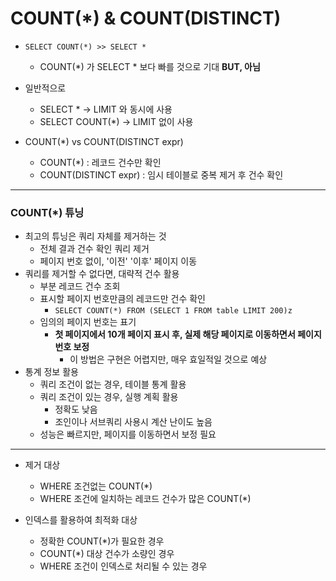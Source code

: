 # COUNT(*) & COUNT(DISTINCT)

- `SELECT COUNT(*) >> SELECT *`
    - COUNT(*) 가 SELECT * 보다 빠를 것으로 기대 **BUT, 아님**

- 일반적으로
    - SELECT * -> LIMIT 와 동시에 사용
    - SELECT COUNT(*) -> LIMIT 없이 사용

- COUNT(*) vs COUNT(DISTINCT expr)
    - COUNT(*) : 레코드 건수만 확인
    - COUNT(DISTINCT expr) : 임시 테이블로 중복 제거 후 건수 확인
---
### COUNT(*) 튜닝
- 최고의 튜닝은 쿼리 자체를 제거하는 것
    - 전체 결과 건수 확인 쿼리 제거
    - 페이지 번호 없이, '이전' '이후' 페이지 이동
- 쿼리를 제거할 수 없다면, 대략적 건수 활용
    - 부분 레코드 건수 조회
    - 표시할 페이지 번호만큼의 레코드만 건수 확인
        - `SELECT COUNT(*) FROM (SELECT 1 FROM table LIMIT 200)z`
    - 임의의 페이지 번호는 표기
        - **첫 페이지에서 10개 페이지 표시 후, 실제 해당 페이지로 이동하면서 페이지 번호 보정**
            - 이 방법은 구현은 어렵지만, 매우 효일적일 것으로 예상
- 통계 정보 활용
    - 쿼리 조건이 없는 경우, 테이블 통계 활용
    - 쿼리 조건이 있는 경우, 실행 계획 활용
        - 정확도 낮음
        - 조인이나 서브쿼리 사용시 계산 난이도 높음
    - 성능은 빠르지만, 페이지를 이동하면서 보정 필요
---
- 제거 대상
    - WHERE 조건없는 COUNT(*)
    - WHERE 조건에 일치하는 레코드 건수가 많은 COUNT(*)

- 인덱스를 활용하여 최적화 대상
    - 정확한 COUNT(*)가 필요한 경우
    - COUNT(*) 대상 건수가 소량인 경우
    - WHERE 조건이 인덱스로 처리될 수 있는 경우